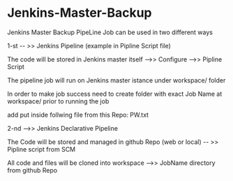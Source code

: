 # Jenkins-Master-Backup
Jenkins Master Backup PipeLine Job can be used in two different ways

1-st -- >> Jenkins Pipeline (example in Pipline Script file)

The code will be stored in Jenkins master itself -->> Configure -->> Pipline Script

The pipeline job will run on Jenkins master istance under workspace/<Job-Name> folder

In order to make job success need to create folder with exact Job Name at workspace/ prior to running the job

add put inside follwing file from this Repo: PW.txt


2-nd -->> Jenkins Declarative Pipeline

The Code will be stored and managed in github Repo (web or local) -- >> Pipline script from SCM

All code and files will be cloned into workspace -->> JobName directory from github Repo

